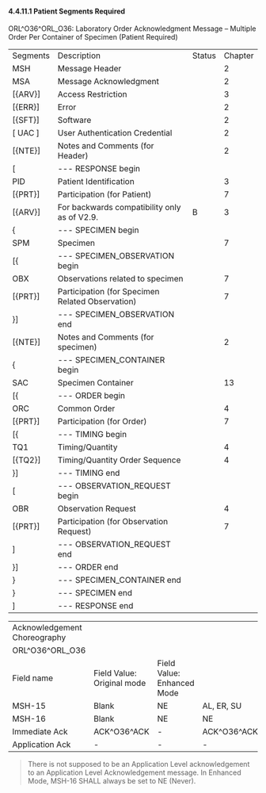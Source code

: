 #### 4.4.11.1 Patient Segments Required

ORL^O36^ORL_O36: Laboratory Order Acknowledgment Message – Multiple Order Per Container of Specimen (Patient Required)

|     |     |     |     |
| --- | --- | --- | --- |
| Segments | Description | Status | Chapter |
| MSH | Message Header |  | 2 |
| MSA | Message Acknowledgment |  | 2 |
| [\{ARV}] | Access Restriction |  | 3 |
| [\{ERR}] | Error |  | 2 |
| [\{SFT}] | Software |  | 2 |
| [ UAC ] | User Authentication Credential |  | 2 |
| [\{NTE}] | Notes and Comments (for Header) |  | 2 |
| [ | --- RESPONSE begin |  |  |
| PID | Patient Identification |  | 3 |
| [\{PRT}] | Participation (for Patient) |  | 7 |
| [\{ARV}] | For backwards compatibility only as of V2.9. | B | 3 |
| \{ | --- SPECIMEN begin |  |  |
| SPM | Specimen |  | 7 |
| [\{ | --- SPECIMEN_OBSERVATION begin |  |  |
| OBX | Observations related to specimen |  | 7 |
| [\{PRT}] | Participation (for Specimen Related Observation) |  | 7 |
| }] | --- SPECIMEN_OBSERVATION end |  |  |
| [\{NTE}] | Notes and Comments (for specimen) |  | 2 |
| \{ | --- SPECIMEN_CONTAINER begin |  |  |
| SAC | Specimen Container |  | 13 |
| [\{ | --- ORDER begin |  |  |
| ORC | Common Order |  | 4 |
| [\{PRT}] | Participation (for Order) |  | 7 |
| [\{ | --- TIMING begin |  |  |
| TQ1 | Timing/Quantity |  | 4 |
| [\{TQ2}] | Timing/Quantity Order Sequence |  | 4 |
| }] | --- TIMING end |  |  |
| [ | --- OBSERVATION_REQUEST begin |  |  |
| OBR | Observation Request |  | 4 |
| [\{PRT}] | Participation (for Observation Request) |  | 7 |
| ] | --- OBSERVATION_REQUEST end |  |  |
| }] | --- ORDER end |  |  |
| } | --- SPECIMEN_CONTAINER end |  |  |
| } | --- SPECIMEN end |  |  |
| ] | --- RESPONSE end |  |  |

|     |     |     |     |
| --- | --- | --- | --- |
| Acknowledgement Choreography |  |  |  |
| ORL^O36^ORL_O36 |  |  |  |
| Field name | Field Value: Original mode | Field Value: Enhanced Mode |  |
| MSH-15 | Blank | NE | AL, ER, SU |
| MSH-16 | Blank | NE | NE |
| Immediate Ack | ACK^O36^ACK | - | ACK^O36^ACK |
| Application Ack | - | - | - |

> There is not supposed to be an Application Level acknowledgement to an Application Level Acknowledgement message. In Enhanced Mode, MSH-16 SHALL always be set to NE (Never).
